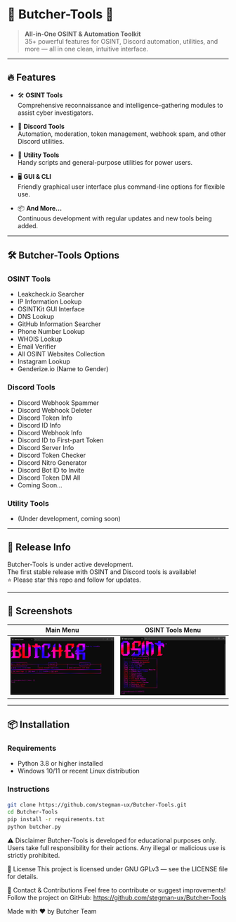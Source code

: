 # 🚨 Butcher-Tools 🚨

> **All-in-One OSINT & Automation Toolkit**  
> 35+ powerful features for OSINT, Discord automation, utilities, and more — all in one clean, intuitive interface.

---

## 🔥 Features

- 🛠️ **OSINT Tools**  
  Comprehensive reconnaissance and intelligence-gathering modules to assist cyber investigators.

- 💬 **Discord Tools**  
  Automation, moderation, token management, webhook spam, and other Discord utilities.

- 🔧 **Utility Tools**  
  Handy scripts and general-purpose utilities for power users.

- 🖥️ **GUI & CLI**  
  Friendly graphical user interface plus command-line options for flexible use.

- 📦 **And More...**  
  Continuous development with regular updates and new tools being added.

---

## 🛠️ Butcher-Tools Options

### OSINT Tools

- Leakcheck.io Searcher  
- IP Information Lookup  
- OSINTKit GUI Interface  
- DNS Lookup  
- GitHub Information Searcher  
- Phone Number Lookup  
- WHOIS Lookup  
- Email Verifier  
- All OSINT Websites Collection  
- Instagram Lookup  
- Genderize.io (Name to Gender)  

### Discord Tools

- Discord Webhook Spammer  
- Discord Webhook Deleter  
- Discord Token Info  
- Discord ID Info  
- Discord Webhook Info  
- Discord ID to First-part Token  
- Discord Server Info  
- Discord Token Checker  
- Discord Nitro Generator  
- Discord Bot ID to Invite  
- Discord Token DM All  
- Coming Soon...  

### Utility Tools

- (Under development, coming soon)

---

## 📅 Release Info

Butcher-Tools is under active development.  
The first stable release with OSINT and Discord tools is available!  
⭐ Please star this repo and follow for updates.

---

## 📸 Screenshots

<div align="center">

| Main Menu                               | OSINT Tools Menu                          |
|----------------------------------------|------------------------------------------|
| ![Main Menu](./Asset/Main_23.06.jpg) | ![OSINT Menu](./Asset/Osint_23.06.jpg) |

</div>

---

## 📦 Installation

### Requirements

- Python 3.8 or higher installed  
- Windows 10/11 or recent Linux distribution

### Instructions

```bash
git clone https://github.com/stegman-ux/Butcher-Tools.git
cd Butcher-Tools
pip install -r requirements.txt
python butcher.py
```

⚠️ Disclaimer
Butcher-Tools is developed for educational purposes only.
Users take full responsibility for their actions.
Any illegal or malicious use is strictly prohibited.

📄 License
This project is licensed under GNU GPLv3 — see the LICENSE file for details.

💬 Contact & Contributions
Feel free to contribute or suggest improvements!
Follow the project on GitHub: https://github.com/stegman-ux/Butcher-Tools

Made with ❤️ by Butcher Team

